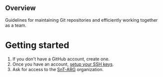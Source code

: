 ## Overview

Guidelines for maintaining Git repositories and efficiently working together as a team.

# Getting started

1. If you don't have a GitHub account, create one.
2. Once you have an account, [setup your SSH keys](https://www.inmotionhosting.com/support/server/ssh/how-to-add-ssh-keys-to-your-github-account/).
3. Ask for access to the [SnT-ARG](https://github.com/snt-arg) organization.